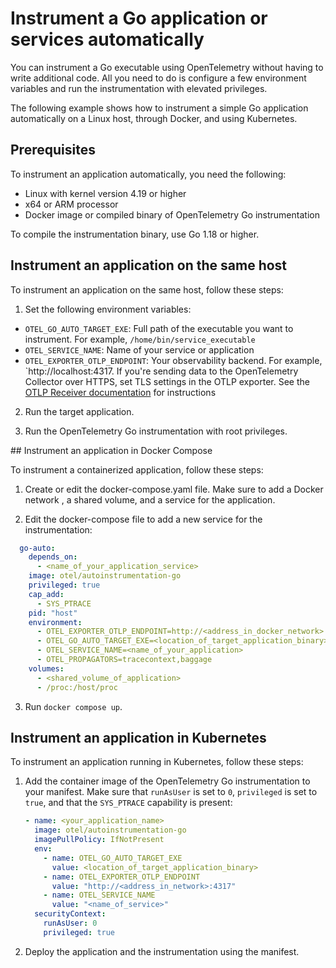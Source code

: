 # Instrument a Go application or services automatically

You can instrument a Go executable using OpenTelemetry without having
to write additional code. All you need to do is configure a few environment
variables and run the instrumentation with elevated privileges.

The following example shows how to instrument a simple Go application
automatically on a Linux host, through Docker, and using Kubernetes.

## Prerequisites

To instrument an application automatically, you need the following:

- Linux with kernel version 4.19 or higher
- x64 or ARM processor
- Docker image or compiled binary of OpenTelemetry Go instrumentation

To compile the instrumentation binary, use Go 1.18 or higher.

## Instrument an application on the same host

To instrument an application on the same host, follow these steps:

1. Set the following environment variables:

  - `OTEL_GO_AUTO_TARGET_EXE`: Full path of the executable you want to
  instrument. For example, `/home/bin/service_executable`
  - `OTEL_SERVICE_NAME`: Name of your service or application
  - `OTEL_EXPORTER_OTLP_ENDPOINT`: Your observability backend. For example,
  `http://localhost:4317. If you're sending data to the OpenTelemetry Collector
  over HTTPS, set TLS settings in the OTLP exporter. See the
  [OTLP Receiver documentation](https://github.com/open-telemetry/opentelemetry-collector/blob/main/receiver/otlpreceiver/README.md)
  for instructions

2. Run the target application.

3. Run the OpenTelemetry Go instrumentation with root privileges.

## Instrument an application in Docker Compose

To instrument a containerized application, follow these steps:

1. Create or edit the docker-compose.yaml file. Make sure to add a Docker
network , a shared volume, and a service for the application.

2. Edit the docker-compose file to add a new service for the instrumentation:

  ```yaml
    go-auto:
      depends_on:
        - <name_of_your_application_service>
      image: otel/autoinstrumentation-go
      privileged: true
      cap_add:
        - SYS_PTRACE
      pid: "host"
      environment:
        - OTEL_EXPORTER_OTLP_ENDPOINT=http://<address_in_docker_network>:4317
        - OTEL_GO_AUTO_TARGET_EXE=<location_of_target_application_binary>
        - OTEL_SERVICE_NAME=<name_of_your_application>
        - OTEL_PROPAGATORS=tracecontext,baggage
      volumes:
        - <shared_volume_of_application>
        - /proc:/host/proc
  ```

3. Run `docker compose up`.

## Instrument an application in Kubernetes

To instrument an application running in Kubernetes, follow these steps:

1. Add the container image of the OpenTelemetry Go instrumentation to your manifest. Make sure that `runAsUser` is set to `0`, `privileged` is set to `true`, and that the `SYS_PTRACE` capability is present:

   ```yaml
   - name: <your_application_name>
     image: otel/autoinstrumentation-go
     imagePullPolicy: IfNotPresent
     env:
       - name: OTEL_GO_AUTO_TARGET_EXE
         value: <location_of_target_application_binary>
       - name: OTEL_EXPORTER_OTLP_ENDPOINT
         value: "http://<address_in_network>:4317"
       - name: OTEL_SERVICE_NAME
         value: "<name_of_service>"
     securityContext:
       runAsUser: 0
       privileged: true
   ```

2. Deploy the application and the instrumentation using the manifest.